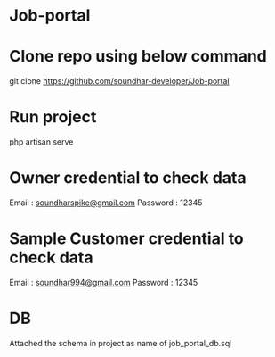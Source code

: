 # Job-portal

# Clone repo using below command 

 git clone https://github.com/soundhar-developer/Job-portal

# Run project
  
  php artisan serve

# Owner credential to check data

  Email : soundharspike@gmail.com
  Password : 12345

# Sample Customer credential to check data

  Email : soundhar994@gmail.com
  Password : 12345

# DB
	
  Attached the schema in project as name of job_portal_db.sql
